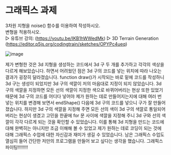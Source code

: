 # 그래픽스 과제
3차원 지형을 noise() 함수를 이용하여 작성하시오.\
변형을 적용하시오.\
▷ 유튜브 강의: (https://youtu.be/IKB1hWWedMk)
▷ 3D Terrain Generation
(https://editor.p5js.org/codingtrain/sketches/OPYPc4ueq)

![image](https://user-images.githubusercontent.com/50895124/159277617-ffd71129-68d8-46b5-87df-ea837bc6f9ff.png)


제가 변형한 것은 3d 지형을 생성하는 코드에서 3d 구 두 개를 추가하고 각각의 색상을 다르게 해보았습니다. 하면서 어려웠던 점은 3d 구의 코드를 넣는 위치에 따라 나오는 결과가 굉장히 달라졌습니다. function draw()가 시작되는 바로 밑에 코드를 작성하니 3d 구는 생성이 되었지만 3d 구의 색깔이 저의 마음대로 지정이 되지 않았습니다. 3d 구의 색깔을 지정하면 모든 선의 색깔이 지정한 색으로 바뀌어버리는 현상 또한 있었기 때문에 3d 구의 코드를 어디다 넣어야 제가 원하는 데로 만들어지는지에 대해 여러 번 넣는 위치를 변경해 보면서 endShape() 다음에 3d 구의 코드를 넣으니 구가 잘 만들어졌습니다. 하지만 3d 구의 색깔을 지정해 주면 모든 선의 색이 3d 구의 색깔로 통일되어 버리는 현상이 생겼고 고민을 한끝에 for 문 사이에 색깔을 지정해 주니 3d 구와 선의 색깔이 각각 다르게 되는 것을 확인할 수 있었습니다. 이를 통해 3d 지형을 만드는 코드에 대해 완벽히는 아니지만 조금 이해해 볼 수 있었고 제가 원하는 데로 코딩이 되는 것에 대해 그래픽스 수업에 대한 자신감과 재미가 생길 수 있었습니다. 남은 그래픽스 수업도 열심히 들어 간단한 저만의 프로그램을 만들어 보고 싶다는 생각을 했습니다. 그래픽스 파이팅!!!!!!!!

